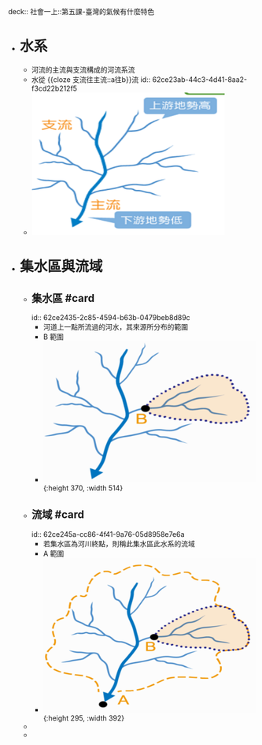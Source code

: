 deck:: 社會一上::第五課-臺灣的氣候有什麼特色

- # 水系
	- 河流的主流與支流構成的河流系流
	- 水從 {{cloze 支流往主流::a往b}}流
	  id:: 62ce23ab-44c3-4d41-8aa2-f3cd22b212f5
	- ![image.png](../assets/image_1657676713827_0.png)
- # 集水區與流域
	- ## 集水區 #card
	  id:: 62ce2435-2c85-4594-b63b-0479beb8d89c
		- 河道上一點所流過的河水，其來源所分布的範圍
		- B 範圍
		- ![image.png](../assets/image_1657677100859_0.png){:height 370, :width 514}
	- ## 流域 #card
	  id:: 62ce245a-cc86-4f41-9a76-05d8958e7e6a
		- 若集水區為河川終點，則稱此集水區此水系的流域
		- A 範圍
		- ![image.png](../assets/image_1657677116140_0.png){:height 295, :width 392}
	-
	-